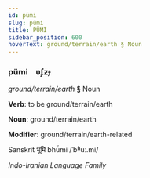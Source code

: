 ```yaml
---
id: pümi
slug: pümi
title: PÜMİ
sidebar_position: 600
hoverText: ground/terrain/earth § Noun
---
```


### pümi&emsp;<span kind="abugida">ʋʄƶɟ</span>

*ground/terrain/earth* **§** Noun

**Verb**: to be ground/terrain/earth

**Noun**: ground/terrain/earth

**Modifier**: ground/terrain/earth-related

Sanskrit भूमि bhū́mi /ˈbʱuː.mi/

*Indo-Iranian Language Family*